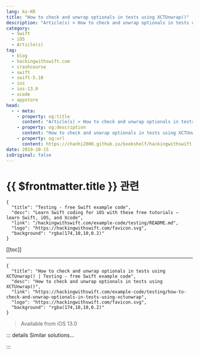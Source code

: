 ```yaml
---
lang: ko-KR
title: "How to check and unwrap optionals in tests using XCTUnwrap()"
description: "Article(s) > How to check and unwrap optionals in tests using XCTUnwrap()"
category:
  - Swift
  - iOS
  - Article(s)
tag: 
  - blog
  - hackingwithswift.com
  - crashcourse
  - swift
  - swift-5.10
  - ios
  - ios-13.0
  - xcode
  - appstore
head:
  - - meta:
    - property: og:title
      content: "Article(s) > How to check and unwrap optionals in tests using XCTUnwrap()"
    - property: og:description
      content: "How to check and unwrap optionals in tests using XCTUnwrap()"
    - property: og:url
      content: https://chanhi2000.github.io/bookshelf/hackingwithswift.com/example-code/testing/how-to-check-and-unwrap-optionals-in-tests-using-xctunwrap.html
date: 2019-10-15
isOriginal: false
---
```


# {{ $frontmatter.title }} 관련

```component VPCard
{
  "title": "Testing - free Swift example code",
  "desc": "Learn Swift coding for iOS with these free tutorials – learn Swift, iOS, and Xcode",
  "link": "/hackingwithswift.com/example-code/testing/README.md",
  "logo": "https://hackingwithswift.com/favicon.svg",
  "background": "rgba(174,10,10,0.2)"
}
```

[[toc]]

---

```component VPCard
{
  "title": "How to check and unwrap optionals in tests using XCTUnwrap() | Testing - free Swift example code",
  "desc": "How to check and unwrap optionals in tests using XCTUnwrap()",
  "link": "https://hackingwithswift.com/example-code/testing/how-to-check-and-unwrap-optionals-in-tests-using-xctunwrap",
  "logo": "https://hackingwithswift.com/favicon.svg",
  "background": "rgba(174,10,10,0.2)"
}
```

> Available from iOS 13.0

<!-- TODO: 작성 -->

<!-- 
When writing tests, it’s common to want to unwrap an optional before checking it for a particular value. `XCTUnwrap()` does exactly that for us: it attempts to unwrap the optional, but will throw an error (and thus fail the test) if the optional is nil.

For example, if you have a `User` struct with a `getAuthenticationToken()` method that returns an optional string, you can use `XCTUnwrap()` like this:

```swift
func testTokenGenerationSucceeds() throws {
    let user = User()
    let token = try XCTUnwrap(user.getAuthenticationToken())
    XCTAssertEqual(token.count, 40)
}
```

That test is marked with `throws`, which allows us to call `XCTUnwrap()` and propagate any errors if it finds our optional is empty.

This approach is cleaner than what we might have written previously:

```swift
func testTokenGenerationSucceeds2() {
    let user = User()
    if let token = user.getAuthenticationToken() {
        XCTAssertEqual(token.count, 40)
    } else {
        XCTFail("Failed to generate valid token.")
    }
}
```

It’s worth adding that in trivial cases such as this one, it’s possible to compare optionals with non-optionals in less code, like this:

```swift
func testTokenGenerationSucceeds3() throws {
    let user = User()
    XCTAssertEqual(user.getAuthenticationToken()?.count, 40)
}
```

However, things aren’t so straightforward when you need to work with optional chaining in a longer test – that’s really where `XCTUnwrap()` will come into its own.

-->

::: details Similar solutions…

<!--
/quick-start/swiftui/swiftui-tips-and-tricks">SwiftUI tips and tricks 
/quick-start/swiftui/all-swiftui-property-wrappers-explained-and-compared">All SwiftUI property wrappers explained and compared 
/example-code/uikit/how-to-create-live-playgrounds-in-xcode">How to create live playgrounds in Xcode 
/example-code/games/how-to-create-a-random-terrain-tile-map-using-sktilemapnode-and-gkperlinnoisesource">How to create a random terrain tile map using SKTileMapNode and GKPerlinNoiseSource 
/example-code/language/when-is-it-safe-to-force-unwrap-optionals">When is it safe to force unwrap optionals?</a>
-->

:::

